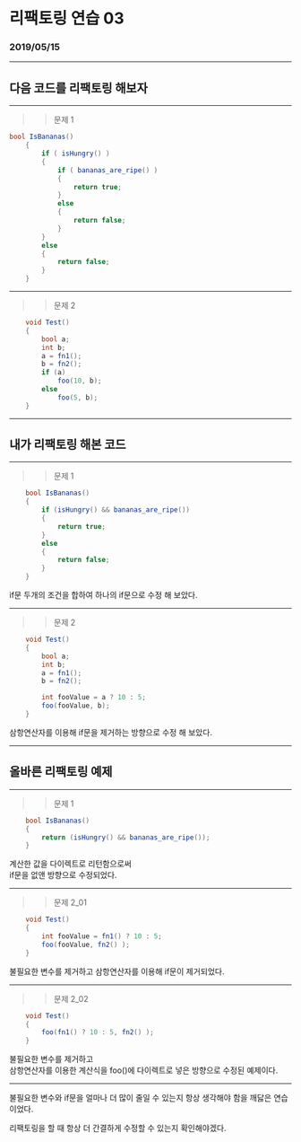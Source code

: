 # 리팩토링 연습 03

### 2019/05/15

---

## 다음 코드를 리팩토링 해보자

---

>> 문제 1

```C#
bool IsBananas()
    {
        if ( isHungry() )
        {
            if ( bananas_are_ripe() )
            {
                return true;
            }
            else
            {
                return false;
            }
        }
        else
        {
            return false;
        }
    }    
```

---

>> 문제 2

```C#
    void Test()
    {
        bool a;
        int b;
        a = fn1();
        b = fn2();
        if (a)
            foo(10, b);
        else
            foo(5, b);
    }
```

---


## 내가 리팩토링 해본 코드

---

>> 문제 1

```C#
    bool IsBananas()
    {
        if (isHungry() && bananas_are_ripe())
        {
            return true;
        }
        else
        {
            return false;
        }
    }
```

if문 두개의 조건을 합하여 하나의 if문으로 수정 해 보았다.

---

>> 문제 2

```C#
    void Test()
    {
        bool a;
        int b;
        a = fn1();
        b = fn2();

        int fooValue = a ? 10 : 5;
        foo(fooValue, b);
    }
```

삼항연산자를 이용해 if문을 제거하는 방향으로 수정 해 보았다.

---

## 올바른 리팩토링 예제

---

>> 문제 1

```C#
    bool IsBananas()
    {
        return (isHungry() && bananas_are_ripe());
    }
```

계산한 값을 다이렉트로 리턴함으로써  
if문을 없앤 방향으로 수정되었다.

---

>> 문제 2_01

```C#
    void Test()
    {
        int fooValue = fn1() ? 10 : 5;
        foo(fooValue, fn2() );
    }
```

불필요한 변수를 제거하고 삼항연산자를 이용해 if문이 제거되었다.

---

>> 문제 2_02

```C#
    void Test()
    {
        foo(fn1() ? 10 : 5, fn2() );
    }
```

불필요한 변수를 제거하고   
삼항연산자를 이용한 계산식을 foo()에 다이렉트로 넣은 방향으로 수정된 예제이다.


---

불필요한 변수와 if문을 얼마나 더 많이 줄일 수 있는지 항상 생각해야 함을 깨닳은 연습이었다.
  
리팩토링을 할 때 항상 더 간결하게 수정할 수 있는지 확인해야겠다.
